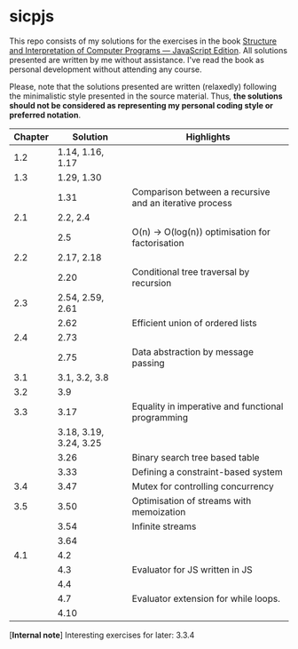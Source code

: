 # sicpjs
This repo consists of my solutions for the exercises in the book [Structure and Interpretation of Computer Programs — JavaScript Edition](https://sourceacademy.org/sicpjs/index). All solutions presented are written by me without assistance. I've read the book as personal development without attending any course.

Please, note that the solutions presented are written (relaxedly) following the minimalistic style presented in the source material. 
Thus, **the solutions should not be considered as representing my personal coding style or preferred notation**. 

|Chapter|Solution                 |Highlights
|---    |---                      |---
|1.2    |1.14, 1.16, 1.17         |
|1.3    |1.29, 1.30       
|       |1.31                     |Comparison between a recursive and an iterative process
|2.1    |2.2, 2.4       
|       |2.5                      |O(n) -> O(log(n)) optimisation for factorisation
|2.2    |2.17, 2.18       
|       |2.20                     |Conditional tree traversal by recursion
|2.3    |2.54, 2.59, 2.61
|       |2.62                     |Efficient union of ordered lists
|2.4    |2.73
|       |2.75                     |Data abstraction by message passing 
|3.1    |3.1, 3.2, 3.8
|3.2    |3.9
|3.3    |3.17                     |Equality in imperative and functional programming
|       |3.18, 3.19, 3.24, 3.25
|       |3.26                     |Binary search tree based table
|       |3.33                     |Defining a constraint-based system
|3.4    |3.47                     |Mutex for controlling concurrency
|3.5    |3.50                     |Optimisation of streams with memoization
|       |3.54                     |Infinite streams
|       |3.64
|4.1    |4.2
|       |4.3                      |Evaluator for JS written in JS
|       |4.4
|       |4.7                      |Evaluator extension for while loops.
|       |4.10

[**Internal note**] Interesting exercises for later: 3.3.4
